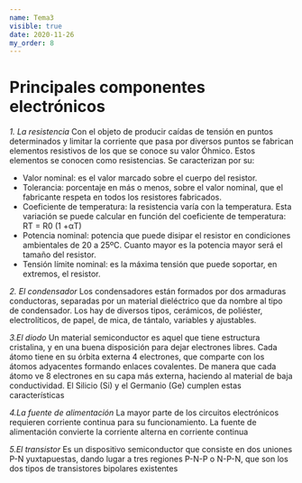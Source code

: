 ```yaml
---
name: Tema3
visible: true
date: 2020-11-26
my_order: 8
---
```


# **Principales componentes electrónicos**

*1. La resistencia*
Con el objeto de producir caídas de tensión en puntos determinados y limitar la corriente que pasa por diversos puntos se fabrican elementos resistivos de los que se conoce su valor Óhmico.
Estos elementos se conocen como resistencias. Se caracterizan por su:
- Valor nominal: es el valor marcado sobre el cuerpo del resistor.
- Tolerancia: porcentaje en más o menos, sobre el valor nominal, que el fabricante respeta en todos los resistores fabricados.
- Coeficiente de temperatura: la resistencia varía con la temperatura. Esta variación se
puede calcular en función del coeficiente de temperatura:
RT = R0 (1 +αT)
- Potencia nominal: potencia que puede disipar el resistor en condiciones ambientales de 20 a 25ºC. Cuanto mayor es la potencia mayor será el tamaño del resistor.
- Tensión límite nominal: es la máxima tensión que puede soportar, en extremos, el resistor.

*2. El condensador*
Los condensadores están formados por dos armaduras conductoras, separadas por un material
dieléctrico que da nombre al tipo de condensador. Los hay de diversos tipos, cerámicos, de poliéster, electrolíticos, de papel, de mica, de tántalo, variables y ajustables. 

*3.El diodo*
Un material semiconductor es aquel que tiene estructura cristalina, y en una buena disposición para dejar electrones libres.
Cada átomo tiene en su órbita externa 4 electrones, que comparte con los átomos adyacentes formando enlaces covalentes. De manera que cada átomo ve 8 electrones en su capa más externa, haciendo al material de baja conductividad.
El Silicio (Si) y el Germanio (Ge) cumplen estas características

*4.La fuente de alimentación*
La mayor parte de los circuitos electrónicos requieren corriente continua para su
funcionamiento. La fuente de alimentación convierte la corriente alterna en corriente continua

*5.El transistor*
Es un dispositivo semiconductor que consiste en dos uniones P-N yuxtapuestas, dando lugar a tres regiones P-N-P o N-P-N, que son los dos tipos de transistores bipolares existentes
